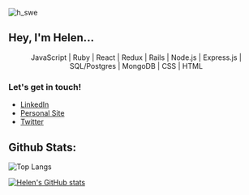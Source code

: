 ![h_swe](https://user-images.githubusercontent.com/82063894/154325007-774bdbd0-2677-4608-ba94-e88efc0494ea.png)
## Hey, I'm Helen...
<p align="center">JavaScript | Ruby | React | Redux | Rails | Node.js | Express.js | SQL/Postgres | MongoDB | CSS | HTML </p>

### Let's get in touch! 
- [LinkedIn](https://www.linkedin.com/in/helen-edwards-96981532/)
- [Personal Site](#)
- [Twitter](https://twitter.com/hey_imhelen)

## Github Stats: 

![Top Langs](https://github-readme-stats.vercel.app/api/top-langs/?username=HelenEdwards)


[![Helen's GitHub stats](https://github-readme-stats.vercel.app/api?username=HelenEdwards)](https://github.com/helenedwards/github-readme-stats)

